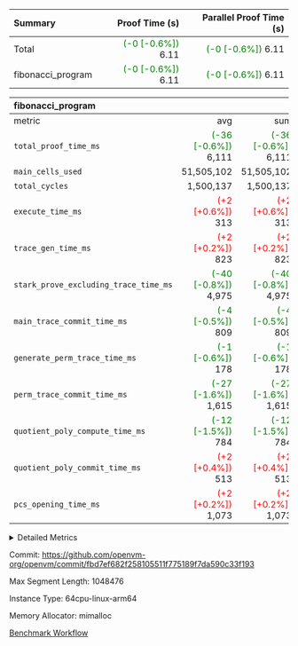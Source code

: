 | Summary | Proof Time (s) | Parallel Proof Time (s) |
|:---|---:|---:|
| Total | <span style='color: green'>(-0 [-0.6%])</span> 6.11 | <span style='color: green'>(-0 [-0.6%])</span> 6.11 |
| fibonacci_program | <span style='color: green'>(-0 [-0.6%])</span> 6.11 | <span style='color: green'>(-0 [-0.6%])</span> 6.11 |


| fibonacci_program |||||
|:---|---:|---:|---:|---:|
|metric|avg|sum|max|min|
| `total_proof_time_ms ` | <span style='color: green'>(-36 [-0.6%])</span> 6,111 | <span style='color: green'>(-36 [-0.6%])</span> 6,111 | <span style='color: green'>(-36 [-0.6%])</span> 6,111 | <span style='color: green'>(-36 [-0.6%])</span> 6,111 |
| `main_cells_used     ` |  51,505,102 |  51,505,102 |  51,505,102 |  51,505,102 |
| `total_cycles        ` |  1,500,137 |  1,500,137 |  1,500,137 |  1,500,137 |
| `execute_time_ms     ` | <span style='color: red'>(+2 [+0.6%])</span> 313 | <span style='color: red'>(+2 [+0.6%])</span> 313 | <span style='color: red'>(+2 [+0.6%])</span> 313 | <span style='color: red'>(+2 [+0.6%])</span> 313 |
| `trace_gen_time_ms   ` | <span style='color: red'>(+2 [+0.2%])</span> 823 | <span style='color: red'>(+2 [+0.2%])</span> 823 | <span style='color: red'>(+2 [+0.2%])</span> 823 | <span style='color: red'>(+2 [+0.2%])</span> 823 |
| `stark_prove_excluding_trace_time_ms` | <span style='color: green'>(-40 [-0.8%])</span> 4,975 | <span style='color: green'>(-40 [-0.8%])</span> 4,975 | <span style='color: green'>(-40 [-0.8%])</span> 4,975 | <span style='color: green'>(-40 [-0.8%])</span> 4,975 |
| `main_trace_commit_time_ms` | <span style='color: green'>(-4 [-0.5%])</span> 809 | <span style='color: green'>(-4 [-0.5%])</span> 809 | <span style='color: green'>(-4 [-0.5%])</span> 809 | <span style='color: green'>(-4 [-0.5%])</span> 809 |
| `generate_perm_trace_time_ms` | <span style='color: green'>(-1 [-0.6%])</span> 178 | <span style='color: green'>(-1 [-0.6%])</span> 178 | <span style='color: green'>(-1 [-0.6%])</span> 178 | <span style='color: green'>(-1 [-0.6%])</span> 178 |
| `perm_trace_commit_time_ms` | <span style='color: green'>(-27 [-1.6%])</span> 1,615 | <span style='color: green'>(-27 [-1.6%])</span> 1,615 | <span style='color: green'>(-27 [-1.6%])</span> 1,615 | <span style='color: green'>(-27 [-1.6%])</span> 1,615 |
| `quotient_poly_compute_time_ms` | <span style='color: green'>(-12 [-1.5%])</span> 784 | <span style='color: green'>(-12 [-1.5%])</span> 784 | <span style='color: green'>(-12 [-1.5%])</span> 784 | <span style='color: green'>(-12 [-1.5%])</span> 784 |
| `quotient_poly_commit_time_ms` | <span style='color: red'>(+2 [+0.4%])</span> 513 | <span style='color: red'>(+2 [+0.4%])</span> 513 | <span style='color: red'>(+2 [+0.4%])</span> 513 | <span style='color: red'>(+2 [+0.4%])</span> 513 |
| `pcs_opening_time_ms ` | <span style='color: red'>(+2 [+0.2%])</span> 1,073 | <span style='color: red'>(+2 [+0.2%])</span> 1,073 | <span style='color: red'>(+2 [+0.2%])</span> 1,073 | <span style='color: red'>(+2 [+0.2%])</span> 1,073 |



<details>
<summary>Detailed Metrics</summary>

| group | num_segments | keygen_time_ms | commit_exe_time_ms |
| --- | --- | --- | --- |
| fibonacci_program | 1 | 343 | 6 | 

| group | air_name | quotient_deg | interactions | constraints |
| --- | --- | --- | --- | --- |
| fibonacci_program | AccessAdapterAir<16> | 2 | 5 | 14 | 
| fibonacci_program | AccessAdapterAir<2> | 2 | 5 | 14 | 
| fibonacci_program | AccessAdapterAir<32> | 2 | 5 | 14 | 
| fibonacci_program | AccessAdapterAir<4> | 2 | 5 | 14 | 
| fibonacci_program | AccessAdapterAir<64> | 2 | 5 | 14 | 
| fibonacci_program | AccessAdapterAir<8> | 2 | 5 | 14 | 
| fibonacci_program | BitwiseOperationLookupAir<8> | 2 | 2 | 4 | 
| fibonacci_program | MemoryMerkleAir<8> | 2 | 4 | 40 | 
| fibonacci_program | PersistentBoundaryAir<8> | 2 | 3 | 6 | 
| fibonacci_program | PhantomAir | 2 | 3 | 5 | 
| fibonacci_program | Poseidon2PeripheryAir<BabyBearParameters>, 1> | 2 | 1 | 286 | 
| fibonacci_program | ProgramAir | 1 | 1 | 4 | 
| fibonacci_program | RangeTupleCheckerAir<2> | 1 | 1 | 4 | 
| fibonacci_program | VariableRangeCheckerAir | 1 | 1 | 4 | 
| fibonacci_program | VmAirWrapper<Rv32BaseAluAdapterAir, BaseAluCoreAir<4, 8> | 2 | 19 | 43 | 
| fibonacci_program | VmAirWrapper<Rv32BaseAluAdapterAir, LessThanCoreAir<4, 8> | 2 | 17 | 39 | 
| fibonacci_program | VmAirWrapper<Rv32BaseAluAdapterAir, ShiftCoreAir<4, 8> | 2 | 23 | 90 | 
| fibonacci_program | VmAirWrapper<Rv32BranchAdapterAir, BranchEqualCoreAir<4> | 2 | 11 | 25 | 
| fibonacci_program | VmAirWrapper<Rv32BranchAdapterAir, BranchLessThanCoreAir<4, 8> | 2 | 13 | 41 | 
| fibonacci_program | VmAirWrapper<Rv32CondRdWriteAdapterAir, Rv32JalLuiCoreAir> | 2 | 10 | 22 | 
| fibonacci_program | VmAirWrapper<Rv32HintStoreAdapterAir, Rv32HintStoreCoreAir> | 2 | 15 | 17 | 
| fibonacci_program | VmAirWrapper<Rv32JalrAdapterAir, Rv32JalrCoreAir> | 2 | 16 | 20 | 
| fibonacci_program | VmAirWrapper<Rv32LoadStoreAdapterAir, LoadSignExtendCoreAir<4, 8> | 2 | 18 | 33 | 
| fibonacci_program | VmAirWrapper<Rv32LoadStoreAdapterAir, LoadStoreCoreAir<4> | 2 | 17 | 38 | 
| fibonacci_program | VmAirWrapper<Rv32MultAdapterAir, DivRemCoreAir<4, 8> | 2 | 25 | 88 | 
| fibonacci_program | VmAirWrapper<Rv32MultAdapterAir, MulHCoreAir<4, 8> | 2 | 24 | 38 | 
| fibonacci_program | VmAirWrapper<Rv32MultAdapterAir, MultiplicationCoreAir<4, 8> | 2 | 19 | 26 | 
| fibonacci_program | VmAirWrapper<Rv32RdWriteAdapterAir, Rv32AuipcCoreAir> | 2 | 11 | 15 | 
| fibonacci_program | VmConnectorAir | 2 | 3 | 9 | 

| group | air_name | segment | rows | prep_cols | perm_cols | main_cols | cells |
| --- | --- | --- | --- | --- | --- | --- | --- |
| fibonacci_program | AccessAdapterAir<8> | 0 | 64 |  | 24 | 17 | 2,624 | 
| fibonacci_program | BitwiseOperationLookupAir<8> | 0 | 65,536 | 3 | 8 | 2 | 655,360 | 
| fibonacci_program | MemoryMerkleAir<8> | 0 | 512 |  | 20 | 32 | 26,624 | 
| fibonacci_program | PersistentBoundaryAir<8> | 0 | 64 |  | 12 | 20 | 2,048 | 
| fibonacci_program | PhantomAir | 0 | 2 |  | 12 | 6 | 36 | 
| fibonacci_program | Poseidon2PeripheryAir<BabyBearParameters>, 1> | 0 | 256 |  | 8 | 300 | 78,848 | 
| fibonacci_program | ProgramAir | 0 | 4,096 |  | 8 | 10 | 73,728 | 
| fibonacci_program | RangeTupleCheckerAir<2> | 0 | 524,288 | 2 | 8 | 1 | 4,718,592 | 
| fibonacci_program | VariableRangeCheckerAir | 0 | 262,144 | 2 | 8 | 1 | 2,359,296 | 
| fibonacci_program | VmAirWrapper<Rv32BaseAluAdapterAir, BaseAluCoreAir<4, 8> | 0 | 1,048,576 |  | 80 | 36 | 121,634,816 | 
| fibonacci_program | VmAirWrapper<Rv32BaseAluAdapterAir, LessThanCoreAir<4, 8> | 0 | 524,288 |  | 40 | 37 | 40,370,176 | 
| fibonacci_program | VmAirWrapper<Rv32BaseAluAdapterAir, ShiftCoreAir<4, 8> | 0 | 2 |  | 52 | 53 | 210 | 
| fibonacci_program | VmAirWrapper<Rv32BranchAdapterAir, BranchEqualCoreAir<4> | 0 | 262,144 |  | 48 | 26 | 19,398,656 | 
| fibonacci_program | VmAirWrapper<Rv32BranchAdapterAir, BranchLessThanCoreAir<4, 8> | 0 | 8 |  | 56 | 32 | 704 | 
| fibonacci_program | VmAirWrapper<Rv32CondRdWriteAdapterAir, Rv32JalLuiCoreAir> | 0 | 131,072 |  | 44 | 18 | 8,126,464 | 
| fibonacci_program | VmAirWrapper<Rv32HintStoreAdapterAir, Rv32HintStoreCoreAir> | 0 | 4 |  | 36 | 26 | 248 | 
| fibonacci_program | VmAirWrapper<Rv32JalrAdapterAir, Rv32JalrCoreAir> | 0 | 16 |  | 36 | 28 | 1,024 | 
| fibonacci_program | VmAirWrapper<Rv32LoadStoreAdapterAir, LoadStoreCoreAir<4> | 0 | 32 |  | 72 | 40 | 3,584 | 
| fibonacci_program | VmAirWrapper<Rv32RdWriteAdapterAir, Rv32AuipcCoreAir> | 0 | 16 |  | 28 | 21 | 784 | 
| fibonacci_program | VmConnectorAir | 0 | 2 | 1 | 12 | 4 | 32 | 

| group | segment | trace_gen_time_ms | total_proof_time_ms | total_cycles | total_cells | stark_prove_excluding_trace_time_ms | quotient_poly_compute_time_ms | quotient_poly_commit_time_ms | perm_trace_commit_time_ms | pcs_opening_time_ms | main_trace_commit_time_ms | main_cells_used | generate_perm_trace_time_ms | execute_time_ms |
| --- | --- | --- | --- | --- | --- | --- | --- | --- | --- | --- | --- | --- | --- | --- |
| fibonacci_program | 0 | 823 | 6,111 | 1,500,137 | 197,453,854 | 4,975 | 784 | 513 | 1,615 | 1,073 | 809 | 51,505,102 | 178 | 313 | 

</details>


Commit: https://github.com/openvm-org/openvm/commit/fbd7ef682f258105511f775189f7da590c33f193

Max Segment Length: 1048476

Instance Type: 64cpu-linux-arm64

Memory Allocator: mimalloc

[Benchmark Workflow](https://github.com/openvm-org/openvm/actions/runs/12837028785)
